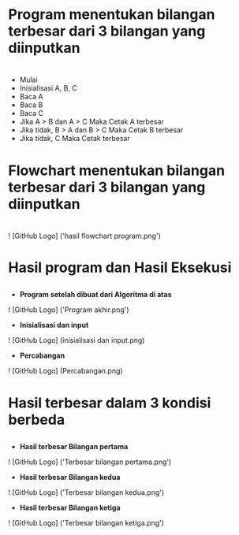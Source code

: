 # Program menentukan bilangan terbesar dari 3 bilangan yang diinputkan <h1>

* Mulai
* Inisialisasi A, B, C
* Baca A
* Baca B
* Baca C
* Jika A > B dan A > C Maka Cetak A terbesar
* Jika tidak, B > A dan B > C Maka Cetak B terbesar
* Jika tidak, C Maka Cetak terbesar

# Flowchart menentukan bilangan terbesar dari 3 bilangan yang diinputkan <h1>

! [GitHub Logo] ('hasil flowchart program.png')
# Hasil program dan Hasil Eksekusi <h2>
* **Program setelah dibuat dari Algoritma di atas**

! [GitHub Logo] ('Program akhir.png')

* **Inisialisasi dan input**

! [GitHub Logo] (inisialisasi dan input.png)

* **Percabangan**

! [GitHub Logo] (Percabangan.png)

# Hasil terbesar dalam 3 kondisi berbeda <h2>
* **Hasil terbesar Bilangan pertama**

! [GitHub Logo] ('Terbesar bilangan pertama.png')

* **Hasil terbesar Bilangan kedua**

! [GitHub Logo] ('Terbesar bilangan kedua.png')

* **Hasil terbesar Bilangan ketiga**

! [GitHub Logo] ('Terbesar bilangan ketiga.png')

